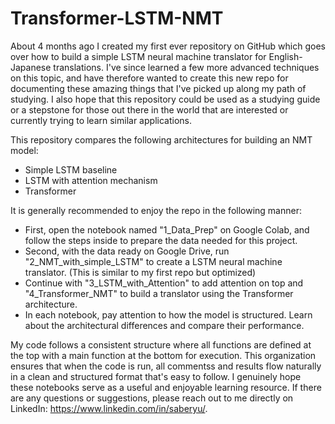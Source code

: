 # Transformer-LSTM-NMT

About 4 months ago I created my first ever repository on GitHub which goes over how to build a simple LSTM neural machine translator for English-Japanese translations. I've since learned a few more advanced techniques on this topic, and have therefore wanted to create this new repo for documenting these amazing things that I've picked up along my path of studying. I also hope that this repository could be used as a studying guide or a stepstone for those out there in the world that are interested or currently trying to learn similar applications.

This repository compares the following architectures for building an NMT model:
*  Simple LSTM baseline
*  LSTM with attention mechanism
*  Transformer

It is generally recommended to enjoy the repo in the following manner:
*  First, open the notebook named "1_Data_Prep" on Google Colab, and follow the steps inside to prepare the data needed for this project.
*  Second, with the data ready on Google Drive, run "2_NMT_with_simple_LSTM" to create a LSTM neural machine translator. (This is similar to my first repo but optimized)
*  Continue with "3_LSTM_with_Attention" to add attention on top and "4_Transformer_NMT" to build a translator using the Transformer architecture.
*  In each notebook, pay attention to how the model is structured. Learn about the architectural differences and compare their performance.

My code follows a consistent structure where all functions are defined at the top with a main function at the bottom for execution. This organization ensures that when the code is run, all commentss and results flow naturally in a clean and structured format that's easy to follow. I genuinely hope these notebooks serve as a useful and enjoyable learning resource. If there are any questions or suggestions, please reach out to me directly on LinkedIn: https://www.linkedin.com/in/saberyu/.
